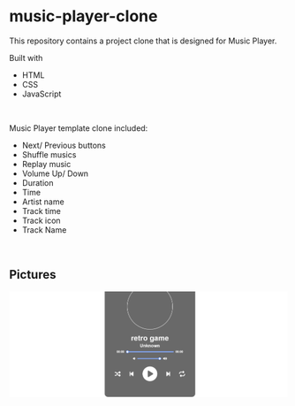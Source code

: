 # music-player-clone

This repository contains a project clone that is designed for Music Player.


Built with

- HTML
- CSS
- JavaScript



&nbsp;
&nbsp;
&nbsp;
&nbsp;



Music Player template clone included:
- Next/ Previous buttons
- Shuffle musics
- Replay music
- Volume Up/ Down
- Duration
- Time
- Artist name
- Track time
- Track icon
- Track Name


&nbsp;
&nbsp;
&nbsp;
&nbsp;


## Pictures

![Music-Player](music-player-cloned.netlify.app_.png)




